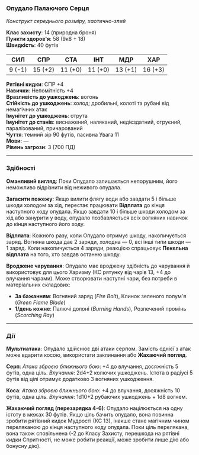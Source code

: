 ### Опудало Палаючого Серця

_Конструкт середнього розміру, хаотично-злий_

**Клас захисту**: 14 (природна броня)  
**Пункти здоров'я**: 58 (9к8 + 18)  
**Швидкість**: 40 футів

|СИЛ|СПР|СТА|ІНТ|МДР|ХАР|
|---|---|---|---|---|---|
|9 (-1)|15 (+2)|11 (+0)|11 (+0)|13 (+1)|16 (+3)|

**Рятівні кидки**: СПР +4  
**Навички**: Непомітність +4  
**Вразливість до ушкоджень**: вогонь  
**Стійкість до ушкоджень**: холод; дробильні, колоті та рубані від немагічних атак  
**Імунітет до ушкоджень**: отрута  
**Імунітет до станів**: виснажений, наляканий, недієздатний, отруєний, паралізований, причарований  
**Чуття**: темний зір 90 футів, пасивна Увага 11  
**Мови**: —  
**Рівень загрози**: 3 (700 ПД)

---

### Здібності

**Оманливий вигляд**: Поки Опудало залишається непорушним, його неможливо відрізнити від неживого опудала.

**Загасити пожежу**: Якщо вилити флягу води або завдати 5 і більше шкоди холодом за хід, перестає працювати **Відплата** до кінця наступного ходу опудала. Якщо завдати 10 і більше шкоди холодом за хід або занурити у воду, опудало позбавляється всіх вогняних навичок до кінця наступного його ходу.

**Відплата**: Кожного разу, коли Опудало отримує шкоду, накопичується заряд. Вогняна шкода дає 2 заряди, холодна — 0, всі інші типи шкоди — 1 заряд. Коли накопичується 4 заряди, реакцією спрацьовує **Пекельна відплата** на того, хто завдав останню шкоду.

**Вроджене чарування**: Опудало має вроджену здібність до чарування й використовує для цього Харизму (КС рятунку від чарів 13, +4 до влучання чарами). Може створювати наступні чари, без потреби в матеріальних складових:

- **За бажанням**: Вогняний заряд (_Fire Bolt_), Клинок зеленого полум'я (_Green Flame Blade_)
- **1/день кожне**: Палючі долоні (_Burning Hands_), Розпечений промінь (_Scorching Ray_)

---

### Дії

**Мультиатака**: Опудало здійснює дві атаки серпом. Замість однієї з атак може вдарити косою, використати заклинання або **Жахаючий погляд**.

**Серп**: _Атака зброєю ближнього бою_: +4 до влучання, досяжність 5 футів, одна ціль. _Влучання_: 2d4+2 колючих ушкоджень. Істота в радіусі 5 футів від цілі отримує додатково 3 вогняних ушкодження.

**Коса**: _Атака зброєю ближнього бою_: +4 до влучання, досяжність 10 футів, одна ціль. _Влучання_: 1d10+2 рубаючих ушкоджень + 1d8 вогнем.

**Жахаючий погляд (перезарядка 4-6)**: Опудало націлюється на одну істоту в межах 30 футів. Якщо ціль бачить опудало, вона повинна зробити рятівний кидок Мудрості (КС 13), інакше стане магічним чином переляканою до кінця наступного ходу опудала. Поки ціль перелякана, вона також сповільнена (-2 до Класу Захисту, перешкода на рятівні кидки Спритності, не може робити реакції, може зробити лише дію або бонусну дію).
